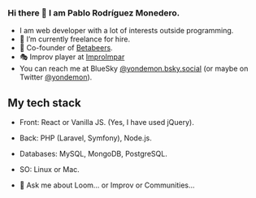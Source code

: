 ### Hi there 👋 I am Pablo Rodríguez Monedero.

- I am web developer with a lot of interests outside programming.
- 🔭 I’m currently freelance for hire.
- 🍻 Co-founder of [Betabeers](https://github.com/betabeers).
- 🎭 Improv player at [ImproImpar](https://improimpar.com/)
- You can reach me at BlueSky [@yondemon.bsky.social](https://bsky.app/profile/yondemon.bsky.social) (or maybe on Twitter [@yondemon](https://twitter.com/yondemon)).

## My tech stack
- Front: React or Vanilla JS. (Yes, I have used jQuery).
- Back: PHP (Laravel, Symfony), Node.js.
- Databases: MySQL, MongoDB, PostgreSQL.
- SO: Linux or Mac.

- 💬 Ask me about Loom... or Improv or Communities...

<!--
**yondemon/yondemon** is a ✨ _special_ ✨ repository because its `README.md` (this file) appears on your GitHub profile.

Here are some ideas to get you started:

- 🔭 I’m currently working on ...
- 🌱 I’m currently learning ...
- 👯 I’m looking to collaborate on ...
- 🤔 I’m looking for help with ...
- 💬 Ask me about ...
- 📫 How to reach me: ...
- 😄 Pronouns: ...
- ⚡ Fun fact: ...
-->
